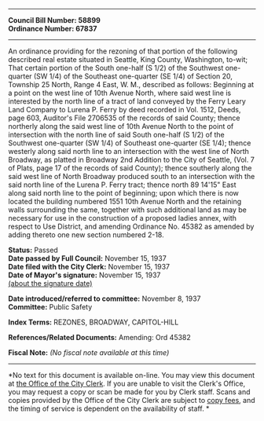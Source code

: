 * * * * *  
  
**Council Bill Number: [](#h0)[](#h2)58899**   
**Ordinance Number: 67837**  
  
* * * * *  
  
An ordinance providing for the rezoning of that portion of the following described real estate situated in Seattle, King County, Washington, to-wit; That certain portion of the South one-half (S 1/2) of the Southwest one-quarter (SW 1/4) of the Southeast one-quarter (SE 1/4) of Section 20, Township 25 North, Range 4 East, W. M., described as follows: Beginning at a point on the west line of 10th Avenue North, where said west line is interested by the north line of a tract of land conveyed by the Ferry Leary Land Company to Lurena P. Ferry by deed recorded in Vol. 1512, Deeds, page 603, Auditor's File 2706535 of the records of said County; thence northerly along the said west line of 10th Avenue North to the point of intersection with the north line of said South one-half (S 1/2) of the Southwest one-quarter (SW 1/4) of Southeast one-quarter (SE 1/4); thence westerly along said north line to an intersection with the west line of North Broadway, as platted in Broadway 2nd Addition to the City of Seattle, (Vol. 7 of Plats, page 17 of the records of said County); thence southerly along the said west line of North Broadway produced south to an intersection with the said north line of the Lurena P. Ferry tract; thence north 89 14'15" East along said north line to the point of beginning; upon which there is now located the building numbered 1551 10th Avenue North and the retaining walls surrounding the same, together with such additional land as may be necessary for use in the construction of a proposed ladies annex, with respect to Use District, and amending Ordinance No. 45382 as amended by adding thereto one new section numbered 2-18.  
  
**Status:** Passed   
**Date passed by Full Council:** November 15, 1937   
**Date filed with the City Clerk:** November 15, 1937   
**Date of Mayor's signature:** November 15, 1937   
[(about the signature date)](/~public/approvaldate.htm)   
  
  
**Date introduced/referred to committee:** November 8, 1937   
**Committee:** Public Safety   
  
**Index Terms:** REZONES, BROADWAY, CAPITOL-HILL  
  
**References/Related Documents:** Amending: Ord 45382  
  
**Fiscal Note:** *(No fiscal note available at this time)*  
  
* * * * *  
  
*No text for this document is available on-line. You may view this document at [the Office of the City Clerk](http://www.seattle.gov/leg/clerk/contactUs.htm). If you are unable to visit the Clerk's Office, you may request a copy or scan be made for you by Clerk staff. Scans and copies provided by the Office of the City Clerk are subject to [copy fees](http://clerk.seattle.gov/~public/clerkfees.htm), and the timing of service is dependent on the availability of staff. *  
  
  
